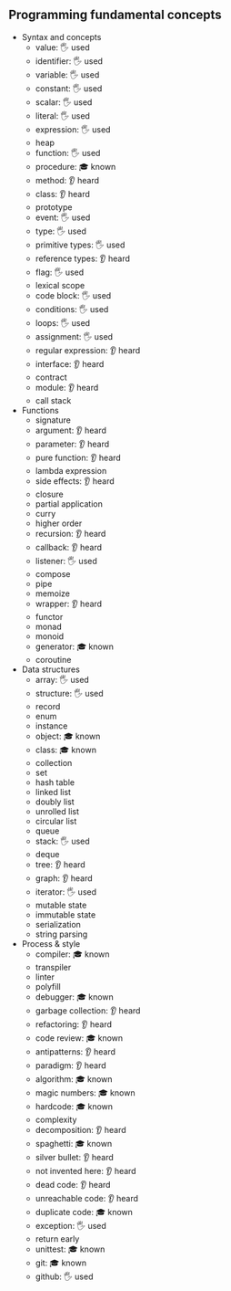 ## Programming fundamental concepts

- Syntax and concepts
  - value: 🖐️ used
  - identifier: 🖐️ used
  - variable: 🖐️ used
  - constant: 🖐️ used
  - scalar: 🖐️ used
  - literal: 🖐️ used
  - expression: 🖐️ used
  - heap
  - function: 🖐️ used
  - procedure: 🎓 known
  - method: 👂 heard
  - class: 👂 heard
  - prototype
  - event: 🖐️ used
  - type: 🖐️ used
  - primitive types: 🖐️ used
  - reference types: 👂 heard
  - flag: 🖐️ used
  - lexical scope
  - code block: 🖐️ used
  - conditions: 🖐️ used
  - loops: 🖐️ used
  - assignment: 🖐️ used
  - regular expression: 👂 heard
  - interface: 👂 heard
  - contract
  - module: 👂 heard
  - call stack
- Functions
  - signature
  - argument: 👂 heard
  - parameter: 👂 heard
  - pure function: 👂 heard
  - lambda expression
  - side effects: 👂 heard
  - closure
  - partial application
  - curry
  - higher order
  - recursion: 👂 heard
  - callback: 👂 heard
  - listener: 🖐️ used
  - compose
  - pipe
  - memoize
  - wrapper: 👂 heard
  - functor
  - monad
  - monoid
  - generator: 🎓 known
  - coroutine
- Data structures
  - array: 🖐️ used
  - structure: 🖐️ used
  - record
  - enum
  - instance
  - object: 🎓 known
  - class: 🎓 known
  - collection
  - set
  - hash table
  - linked list
  - doubly list
  - unrolled list
  - circular list
  - queue
  - stack: 🖐️ used
  - deque
  - tree: 👂 heard
  - graph: 👂 heard
  - iterator: 🖐️ used
  - mutable state
  - immutable state
  - serialization
  - string parsing
- Process & style
  - compiler: 🎓 known
  - transpiler
  - linter
  - polyfill
  - debugger: 🎓 known
  - garbage collection: 👂 heard
  - refactoring: 👂 heard
  - code review: 🎓 known
  - antipatterns: 👂 heard
  - paradigm: 👂 heard
  - algorithm: 🎓 known
  - magic numbers: 🎓 known
  - hardcode: 🎓 known
  - complexity
  - decomposition: 👂 heard
  - spaghetti: 🎓 known
  - silver bullet: 👂 heard
  - not invented here: 👂 heard
  - dead code: 👂 heard
  - unreachable code: 👂 heard
  - duplicate code: 🎓 known
  - exception: 🖐️ used
  - return early
  - unittest: 🎓 known
  - git: 🎓 known
  - github: 🖐️ used